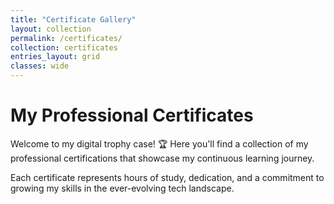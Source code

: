 ```yaml
---
title: "Certificate Gallery"
layout: collection
permalink: /certificates/
collection: certificates
entries_layout: grid
classes: wide
---
```


# My Professional Certificates

Welcome to my digital trophy case! 🏆 Here you'll find a collection of my professional certifications that showcase my continuous learning journey.

Each certificate represents hours of study, dedication, and a commitment to growing my skills in the ever-evolving tech landscape.